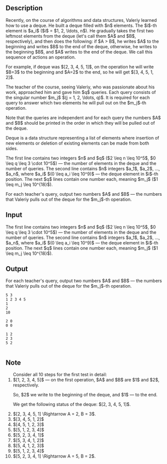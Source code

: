## Description

<div><p>Recently, on the course of algorithms and data structures, Valeriy learned how to use a deque. He built a deque filled with $n$ elements. The $i$-th element is $a_i$ ($i$ = $1, 2, \ldots, n$). He gradually takes the first two leftmost elements from the deque (let's call them $A$ and $B$, respectively), and then does the following: if $A &gt; B$, he writes $A$ to the beginning and writes $B$ to the end of the deque, otherwise, he writes to the beginning $B$, and $A$ writes to the end of the deque. We call this sequence of actions an operation.</p><p>For example, if deque was $[2, 3, 4, 5, 1]$, on the operation he will write $B=3$ to the beginning and $A=2$ to the end, so he will get $[3, 4, 5, 1, 2]$.</p><p>The teacher of the course, seeing Valeriy, who was passionate about his work, approached him and gave him $q$ queries. Each query consists of the singular number $m_j$ $(j = 1, 2, \ldots, q)$. It is required for each query to answer which two elements he will pull out on the $m_j$-th operation.</p><p>Note that <span class="tex-font-style-bf">the queries are independent</span> and for each query the numbers $A$ and $B$ should be <span class="tex-font-style-bf">printed in the order in which they will be pulled out of the deque</span>.</p><p><span class="tex-font-style-it">Deque</span> is a data structure representing a list of elements where insertion of new elements or deletion of existing elements can be made from both sides.</p></div><div class="input-specification"><p>The first line contains two integers $n$ and $q$ ($2 \leq n \leq 10^5$, $0 \leq q \leq 3 \cdot 10^5$)&nbsp;— the number of elements in the deque and the number of queries. The second line contains $n$ integers $a_1$, $a_2$, ..., $a_n$, where $a_i$ $(0 \leq a_i \leq 10^9)$&nbsp;— the deque element in $i$-th position. The next $q$ lines contain one number each, meaning $m_j$ ($1 \leq m_j \leq 10^{18}$).</p></div><div class="output-specification"><p>For each teacher's query, output two numbers $A$ and $B$&nbsp;— the numbers that Valeriy pulls out of the deque for the $m_j$-th operation.</p></div>

## Input

<p>The first line contains two integers $n$ and $q$ ($2 \leq n \leq 10^5$, $0 \leq q \leq 3 \cdot 10^5$)&nbsp;— the number of elements in the deque and the number of queries. The second line contains $n$ integers $a_1$, $a_2$, ..., $a_n$, where $a_i$ $(0 \leq a_i \leq 10^9)$&nbsp;— the deque element in $i$-th position. The next $q$ lines contain one number each, meaning $m_j$ ($1 \leq m_j \leq 10^{18}$).</p>

## Output

<p>For each teacher's query, output two numbers $A$ and $B$&nbsp;— the numbers that Valeriy pulls out of the deque for the $m_j$-th operation.</p>





```input1
5 3
1 2 3 4 5
1
2
10
```




```input2
2 0
0 0
```




```output1
1 2
2 3
5 2
```




```output2

```



## Note

<ol> Consider all 10 steps for the first test in detail:<li> $[1, 2, 3, 4, 5]$&nbsp;— on the first operation, $A$ and $B$ are $1$ and $2$, respectively.<p>So, $2$ we write to the beginning of the deque, and $1$&nbsp;— to the end.</p><p>We get the following status of the deque: $[2, 3, 4, 5, 1]$.</p></li><li> $[2, 3, 4, 5, 1] \Rightarrow A = 2, B = 3$.</li><li> $[3, 4, 5, 1, 2]$</li><li> $[4, 5, 1, 2, 3]$</li><li> $[5, 1, 2, 3, 4]$</li><li> $[5, 2, 3, 4, 1]$</li><li> $[5, 3, 4, 1, 2]$</li><li> $[5, 4, 1, 2, 3]$</li><li> $[5, 1, 2, 3, 4]$</li><li> $[5, 2, 3, 4, 1] \Rightarrow A = 5, B = 2$. </li></ol>

